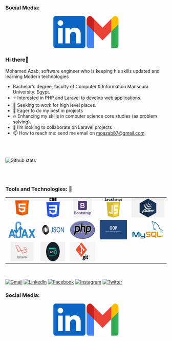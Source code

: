 
### **Social Media:** 
<p align="center">
  <a href="moazab87@gmail.com"><img align=”left” src="https://github.com/moazab87/moazab87/blob/main/assets/linkedin.png" alt="icon | LinkedIn" target="_blank"              width="100px" height="100px" /></a>                                                                                    
  <a href="https://mail.google.com/mail/u/0/?tab=rm#inbox"><img align=”left” src="https://github.com/moazab87/moazab87/blob/main/assets/gmail.png" alt="icon | Gmail" target="_blank" width="100px" height="100px" /></a> 
 </p>




### Hi there👋


Mohamed Azab, software engineer who is keeping his skills updated and learning Modern technologies
-  Bachelor's degree, faculty of Computer & Information Mansoura University. Egypt.
- ⭐ Interested in PHP and Laravel to develop web applications.
- 🌱 Seeking to work for high level places.
- 🏃 Eager to do my best in projects
- 🔥 Enhancing my skills in computer science core studies (as problem solving).
- 👯 I’m looking to collaborate on Laravel projects
- 📫 How to reach me: send me email on moazab87@gmail.com.

<br> <br>

![Github stats](https://github-readme-stats.vercel.app/api?username=moazab87&theme=highcontrast&show_icons=true&count_private=true)

<br> <br>


### **Tools and Technologies: 🔧**  

<table align="center" style="width:100%">
  <tr>
    <td align="center"><code><img height="60" src="https://github.com/moazab87/moazab87/blob/main/assets/html.png"></code></td>
    <td align="center"><code><img height="60" src="https://github.com/moazab87/moazab87/blob/main/assets/css.png"></code></td>
    <td align="center"><code><img height="60" src="https://github.com/moazab87/moazab87/blob/main/assets/bootstrap.png"></code></td>
    <td align="center"><code><img height="60" src="https://github.com/moazab87/moazab87/blob/main/assets/JavaScript.png"></code></td>
    <td align="center"><code><img height="60" src="https://github.com/moazab87/moazab87/blob/main/assets/jquery.png"></code></td>
  </tr>
  <tr>
    <td align="center"><code><img height="60" src="https://github.com/moazab87/moazab87/blob/main/assets/ajax.png"></code></td>
    <td align="center"><code><img height="60" src="https://github.com/moazab87/moazab87/blob/main/assets/json.png"></code></td>
    <td align="center"><code><img height="60" src="https://github.com/moazab87/moazab87/blob/main/assets/php.png"></code></td>
    <td align="center"><code><img height="60" src="https://github.com/moazab87/moazab87/blob/main/assets/oop.png"></code></td>
    <td align="center"><code><img height="60" src="https://github.com/moazab87/moazab87/blob/main/assets/mysql1.png"></code></td>
  </tr>
  <tr>
    <td align="center"><code><img height="60" src="https://github.com/moazab87/moazab87/blob/main/assets/laravel.png"></code></td>
    <td align="center"><code><img height="60" src="https://github.com/moazab87/moazab87/blob/main/assets/api.png"></code></td>
    <td align="center"><code><img height="60" src="https://github.com/moazab87/moazab87/blob/main/assets/git.png"></code></td>
  </tr>
</table>

<br> <br>
[![Gmail](https://img.shields.io/badge/-GMAIL-D14836?style=for-the-badge&logo=gmail&logoColor=white)](mailto:moazab87@gmail.com)
[![LinkedIn](https://img.shields.io/badge/-LINKEDIN-0077B5?style=for-the-badge&logo=linkedin&logoColor=white)](https://www.linkedin.com/in/mohamed-azab-4724641a0/)
[![Facebook](https://img.shields.io/badge/-Facebook-3b5998?style=for-the-badge&logo=facebook&logoColor=white)](https://www.facebook.com/mo.azab.87/)
[![Instagram](https://img.shields.io/badge/-Instagram-C13584?style=for-the-badge&logo=Instagram&logoColor=white)](https://www.instagram.com/moazab87/)
[![Twitter](https://img.shields.io/badge/-Twitter-1D9BF0?style=for-the-badge&logo=Twitter&logoColor=white)](https://twitter.com/Mohamed01hossam)

### **Social Media:** 
<p align="center">
  <a href="moazab87@gmail.com"><img align=”left” src="https://github.com/moazab87/moazab87/blob/main/assets/linkedin.png" alt="icon | LinkedIn" target="_blank"              width="100px" height="100px" /></a>                                                                                    
  <a href="https://mail.google.com/mail/u/0/?tab=rm#inbox"><img align=”left” src="https://github.com/moazab87/moazab87/blob/main/assets/gmail.png" alt="icon | Gmail" target="_blank" width="100px" height="100px" /></a> 
 </p>
